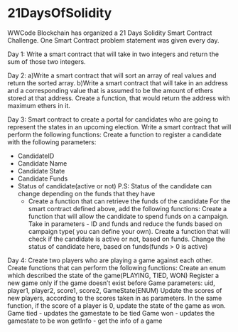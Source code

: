 # 21DaysOfSolidity
WWCode Blockchain has organized a 21 Days Solidity Smart Contract Challenge. One Smart Contract problem statement was given every day.


Day 1: Write a smart contract that will take in two integers and return the sum of those two integers.

Day 2: 
a)Write a smart contract that will sort an array of real values and return the sorted array.
b)Write a smart contract that will take in an address and a corresponding value that is assumed to be the amount of ethers stored at that address. Create a function, that would return the address with maximum ethers in it.

Day 3: Smart contract to create a portal for candidates who are going to represent the states in an upcoming election.
Write a smart contract that will perform the following functions:
Create a function to register a candidate with the following parameters:
- CandidateID
- Candidate Name
- Candidate State
- Candidate Funds
- Status of candidate(active or not)
P.S: Status of the candidate can change depending on the funds that they have
   -  Create a function that can retrieve the funds of the candidate
For the smart contract defined above, add the following functions:
Create a function that will allow the candidate to spend funds on a campaign. Take in parameters - ID and funds and reduce the funds based on campaign type( you can define your own).
Create a function that will check if the candidate is active or not, based on funds. Change the status of candidate here, based on funds(funds > 0 is active)

Day 4: Create two players who are playing a game against each other. Create functions that can perform the following functions:
Create an enum which described the state of the game(PLAYING, TIED, WON)
Register a new game only if the game doesn’t exist before
Game parameters: uid, player1, player2, score1, score2, GameState(ENUM)
Update the scores of new players, according to the scores taken in as parameters. In the same function, if the score of a player is 0, update the state of the game as won.
Game tied - updates the gamestate to be tied
Game won - updates the gamestate to be won
getInfo - get the info of a game
